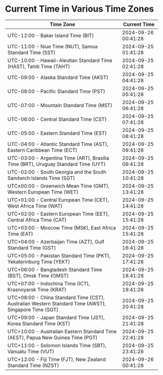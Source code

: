 # Current Time in Various Time Zones

| Time Zone | Current Time |
|-----------|--------------|
| UTC-12:00 - Baker Island Time (BIT) | 2024-09-26 00:41:28 |
| UTC-11:00 - Niue Time (NUT), Samoa Standard Time (SST) | 2024-09-25 01:41:28 |
| UTC-10:00 - Hawaii-Aleutian Standard Time (HAST), Tahiti Time (TAHT) | 2024-09-25 02:41:28 |
| UTC-09:00 - Alaska Standard Time (AKST) | 2024-09-25 04:41:28 |
| UTC-08:00 - Pacific Standard Time (PST) | 2024-09-25 05:41:28 |
| UTC-07:00 - Mountain Standard Time (MST) | 2024-09-25 06:41:28 |
| UTC-06:00 - Central Standard Time (CST) | 2024-09-25 07:41:28 |
| UTC-05:00 - Eastern Standard Time (EST) | 2024-09-25 08:41:28 |
| UTC-04:00 - Atlantic Standard Time (AST), Eastern Caribbean Time (ECT) | 2024-09-25 09:41:28 |
| UTC-03:00 - Argentina Time (ART), Brasília Time (BRT), Uruguay Standard Time (UYT) | 2024-09-25 09:41:28 |
| UTC-02:00 - South Georgia and the South Sandwich Islands Time (SGT) | 2024-09-25 10:41:28 |
| UTC±00:00 - Greenwich Mean Time (GMT), Western European Time (WET) | 2024-09-25 13:41:28 |
| UTC+01:00 - Central European Time (CET), West Africa Time (WAT) | 2024-09-25 14:41:28 |
| UTC+02:00 - Eastern European Time (EET), Central Africa Time (CAT) | 2024-09-25 15:41:28 |
| UTC+03:00 - Moscow Time (MSK), East Africa Time (EAT) | 2024-09-25 15:41:28 |
| UTC+04:00 - Azerbaijan Time (AZT), Gulf Standard Time (GST) | 2024-09-25 16:41:28 |
| UTC+05:00 - Pakistan Standard Time (PKT), Yekaterinburg Time (YEKT) | 2024-09-25 17:41:28 |
| UTC+06:00 - Bangladesh Standard Time (BST), Omsk Time (OMST) | 2024-09-25 18:41:28 |
| UTC+07:00 - Indochina Time (ICT), Krasnoyarsk Time (KRAT) | 2024-09-25 19:41:28 |
| UTC+08:00 - China Standard Time (CST), Australian Western Standard Time (AWST), Singapore Time (SGT) | 2024-09-25 20:41:28 |
| UTC+09:00 - Japan Standard Time (JST), Korea Standard Time (KST) | 2024-09-25 21:41:28 |
| UTC+10:00 - Australian Eastern Standard Time (AEST), Papua New Guinea Time (PGT) | 2024-09-25 22:41:28 |
| UTC+11:00 - Solomon Islands Time (SBT), Vanuatu Time (VUT) | 2024-09-25 23:41:28 |
| UTC+12:00 - Fiji Time (FJT), New Zealand Standard Time (NZST) | 2024-09-26 00:41:28 |
